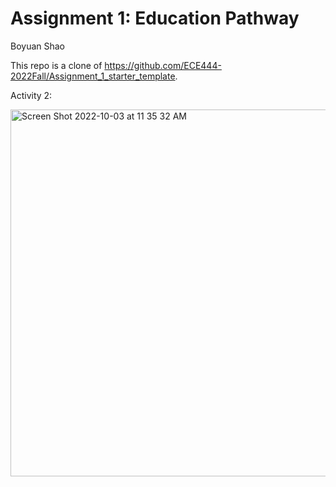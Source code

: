 # Assignment 1: Education Pathway
Boyuan Shao

This repo is a clone of https://github.com/ECE444-2022Fall/Assignment_1_starter_template.

Activity 2:

<img width="587" alt="Screen Shot 2022-10-03 at 11 35 32 AM" src="https://user-images.githubusercontent.com/59927679/193618284-e0e9d3bf-579c-4036-8f08-1d4a47a31d2a.png">
